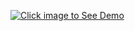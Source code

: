 [![Click image to See Demo](https://www.google.com/imgres?q=pizza%20images%20&imgurl=https%3A%2F%2Fupload.wikimedia.org%2Fwikipedia%2Fcommons%2Fthumb%2F9%2F91%2FPizza-3007395.jpg%2F960px-Pizza-3007395.jpg&imgrefurl=https%3A%2F%2Fen.wikipedia.org%2Fwiki%2FPizza&docid=h3f5tfRBwiZJpM&tbnid=amMdeWrTeQplwM&vet=12ahUKEwjvrZKQxIWPAxXRzzgGHdg4CXMQM3oECBwQAA..i&w=960&h=640&hcb=2&ved=2ahUKEwjvrZKQxIWPAxXRzzgGHdg4CXMQM3oECBwQAA)](https://youtu.be/S2Z0-Ru8nlo)
